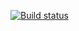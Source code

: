 [![Build status](https://ci.appveyor.com/api/projects/status/u9tepy02h5klneb1/branch/main?svg=true)](https://ci.appveyor.com/project/Andrey-Khyarginen/selenide/branch/main)
